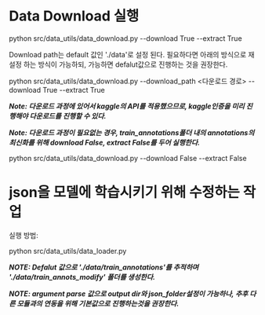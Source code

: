  # Data Download 실행

 python src/data_utils/data_download.py --download True --extract True

 Download path는 default 값인 './data'로 설정 된다. 필요하다면 아래의 방식으로 재설정 하는 방식이 가능하되, 가능하면 defalut값으로 진행하는 것을 권장한다.

 python src/data_utils/data_download.py --download_path <다운로드 경로> --download True --extract True

 ***Note: 다운로드 과정에 있어서 kaggle의 API를 적용했으므로, kaggle인증을 미리 진행해야 다운로드를 진행할 수 있다.***

 ***Note: 다운로드 과정이 필요없는 경우, train_annotations폴더 내의 annotations의 최신화를 위해 download False, extract False를 두어 실행한다.***

  python src/data_utils/data_download.py --download False --extract False

# json을 모델에 학습시키기 위해 수정하는 작업

 실행 방법:

  python src/data_utils/data_loader.py

  ***NOTE: Defalut 값으로 './data/train_annotations'를 추적하며 './data/train_annots_modify' 폴더를 생성한다.***

  ***NOTE: argument parse 값으로 output dir와 json_folder설정이 가능하나, 추후 다른 모듈과의 연동을 위해 기본값으로 진행하는것을 권장한다.***